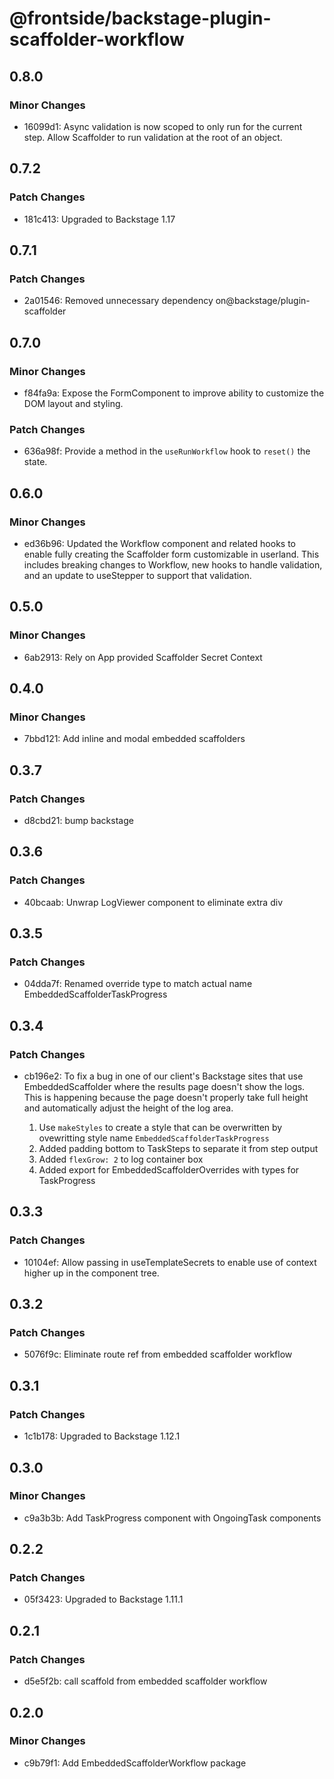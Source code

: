 # @frontside/backstage-plugin-scaffolder-workflow

## 0.8.0

### Minor Changes

- 16099d1: Async validation is now scoped to only run for the current step. Allow Scaffolder to run validation at the root of an object.

## 0.7.2

### Patch Changes

- 181c413: Upgraded to Backstage 1.17

## 0.7.1

### Patch Changes

- 2a01546: Removed unnecessary dependency on@backstage/plugin-scaffolder

## 0.7.0

### Minor Changes

- f84fa9a: Expose the FormComponent to improve ability to customize the DOM layout and styling.

### Patch Changes

- 636a98f: Provide a method in the `useRunWorkflow` hook to `reset()` the state.

## 0.6.0

### Minor Changes

- ed36b96: Updated the Workflow component and related hooks to enable fully creating the Scaffolder form customizable in userland. This includes breaking changes to Workflow, new hooks to handle validation, and an update to useStepper to support that validation.

## 0.5.0

### Minor Changes

- 6ab2913: Rely on App provided Scaffolder Secret Context

## 0.4.0

### Minor Changes

- 7bbd121: Add inline and modal embedded scaffolders

## 0.3.7

### Patch Changes

- d8cbd21: bump backstage

## 0.3.6

### Patch Changes

- 40bcaab: Unwrap LogViewer component to eliminate extra div

## 0.3.5

### Patch Changes

- 04dda7f: Renamed override type to match actual name EmbeddedScaffolderTaskProgress

## 0.3.4

### Patch Changes

- cb196e2: To fix a bug in one of our client's Backstage sites that use EmbeddedScaffolder where the results page doesn't show the logs. This is happening because the page doesn't properly take full height and automatically adjust the height of the log area.

  1. Use `makeStyles` to create a style that can be overwritten by ovewritting style name `EmbeddedScaffolderTaskProgress`
  2. Added padding bottom to TaskSteps to separate it from step output
  3. Added `flexGrow: 2` to log container box
  4. Added export for EmbeddedScaffolderOverrides with types for TaskProgress

## 0.3.3

### Patch Changes

- 10104ef: Allow passing in useTemplateSecrets to enable use of context higher up in the component tree.

## 0.3.2

### Patch Changes

- 5076f9c: Eliminate route ref from embedded scaffolder workflow

## 0.3.1

### Patch Changes

- 1c1b178: Upgraded to Backstage 1.12.1

## 0.3.0

### Minor Changes

- c9a3b3b: Add TaskProgress component with OngoingTask components

## 0.2.2

### Patch Changes

- 05f3423: Upgraded to Backstage 1.11.1

## 0.2.1

### Patch Changes

- d5e5f2b: call scaffold from embedded scaffolder workflow

## 0.2.0

### Minor Changes

- c9b79f1: Add EmbeddedScaffolderWorkflow package
